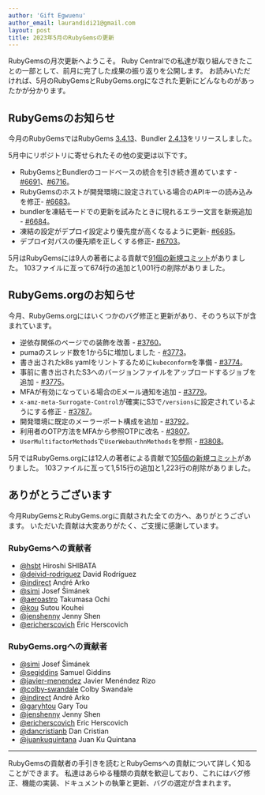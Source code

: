 ```yaml
---
author: 'Gift Egwuenu'
author_email: laurandidi21@gmail.com
layout: post
title: 2023年5月のRubyGemsの更新
---
```


RubyGemsの月次更新へようこそ。
Ruby Centralでの私達が取り組んできたことの一部として、前月に完了した成果の振り返りを公開します。
お読みいただければ、5月のRubyGemsとRubyGems.orgになされた更新にどんなものがあったかが分かります。

## RubyGemsのお知らせ

今月のRubyGemsではRubyGems
[3.4.13](https://github.com/rubygems/rubygems/blob/master/CHANGELOG.md#3413--2023-05-09)、Bundler
[2.4.13](https://github.com/rubygems/rubygems/blob/master/bundler/CHANGELOG.md#2413-may-9-2023)をリリースしました。

5月中にリポジトリに寄せられたその他の変更は以下です。

- RubyGemsとBundlerのコードベースの統合を引き続き進めています -
  [#6691](https://github.com/rubygems/rubygems/pull/6691)、[#6716](https://github.com/rubygems/rubygems/pull/6716)。
- RubyGemsのホストが開発環境に設定されている場合のAPIキーの読み込みを修正-
  [#6683](https://github.com/rubygems/rubygems/pull/6683)。
- bundlerを凍結モードでの更新を試みたときに現れるエラー文言を新規追加 -
  [#6684](https://github.com/rubygems/rubygems/pull/6684)。
- 凍結の設定がデプロイ設定より優先度が高くなるように更新-
  [#6685](https://github.com/rubygems/rubygems/pull/6685)。
- デプロイ対パスの優先順を正しくする修正-
  [#6703](https://github.com/rubygems/rubygems/pull/6703)。

5月はRubyGemsには9人の著者による貢献で[91個の新規コミット](https://github.com/rubygems/rubygems/compare/master@%7B2023-05-01%7D...master@%7B2023-05-31%7D)がありました。
103ファイルに亙って674行の追加と1,001行の削除がありました。

## RubyGems.orgのお知らせ

今月、RubyGems.orgにはいくつかのバグ修正と更新があり、そのうち以下が含まれています。

- 逆依存関係のページでの装飾を改善 -
  [#3760](https://github.com/rubygems/rubygems.org/pull/3760)。
- pumaのスレッド数を1から5に増加しました -
  [#3773](https://github.com/rubygems/rubygems.org/pull/3773)。
- 書き出されたk8s yamlをリントするために`kubeconform`を準備 -
  [#3774](https://github.com/rubygems/rubygems.org/pull/3774)。
- 事前に書き出されたS3へのバージョンファイルをアップロードするジョブを追加 -
  [#3775](https://github.com/rubygems/rubygems.org/pull/3775)。
- MFAが有効になっている場合のEメール通知を追加 -
  [#3779](https://github.com/rubygems/rubygems.org/pull/3779)。
- `x-amz-meta-Surrogate-Control`が確実にS3で`/versions`に設定されているようにする修正 -
  [#3787](https://github.com/rubygems/rubygems.org/pull/3787)。
- 開発環境に既定のメーラーポート構成を追加 -
  [#3792](https://github.com/rubygems/rubygems.org/pull/3792)。
- 利用者のOTP方法をMFAから参照OTPに改名 -
  [#3807](https://github.com/rubygems/rubygems.org/pull/3807)。
- `UserMultifactorMethods`で`UserWebauthnMethods`を参照 -
  [#3808](https://github.com/rubygems/rubygems.org/pull/3808)。

5月ではRubyGems.orgには12人の著者による貢献で[105個の新規コミット](https://github.com/rubygems/rubygems.org/compare/master@%7B2023-05-01%7D...master@%7B2023-05-31%7D)がありました。
103ファイルに亙って1,515行の追加と1,223行の削除がありました。

## ありがとうございます

今月RubyGemsとRubyGems.orgに貢献された全ての方へ、ありがとうございます。
いただいた貢献は大変ありがたく、ご支援に感謝しています。

### RubyGemsへの貢献者
- [@hsbt](https://github.com/hsbt) Hiroshi SHIBATA
- [@deivid-rodriguez](https://github.com/deivid-rodriguez) David Rodríguez
- [@indirect](https://github.com/indirect) André Arko
- [@simi](https://github.com/simi) Josef Šimánek
- [@aeroastro](https://github.com/aeroastro) Takumasa Ochi
- [@kou](https://github.com/Kou) Sutou Kouhei
- [@jenshenny](https://github.com/jenshenny) Jenny Shen
- [@ericherscovich](https://github.com/ericherscovich) Eric Herscovich

### RubyGems.orgへの貢献者
- [@simi](https://github.com/simi) Josef Šimánek
- [@segiddins](https://github.com/segiddins) Samuel Giddins
- [@javier-menendez](https://github.com/javier-menendez) Javier Menéndez
  Rizo
- [@colby-swandale](https://github.com/colby-swandale) Colby Swandale
- [@indirect](https://github.com/indirect) André Arko
- [@garyhtou](https://github.com/garyhtou) Gary Tou
- [@jenshenny](https://github.com/jenshenny) Jenny Shen
- [@ericherscovich](https://github.com/ericherscovich) Eric Herscovich
- [@dancristianb](https://github.com/dancristianb) Dan Cristian
- [@juankuquintana](https://github.com/juankuquintana) Juan Ku Quintana

---
RubyGemsの貢献者の手引きを読むとRubyGemsへの貢献について詳しく知ることができます。
私達はあらゆる種類の貢献を歓迎しており、これにはバグ修正、機能の実装、ドキュメントの執筆と更新、バグの選定が含まれます。
